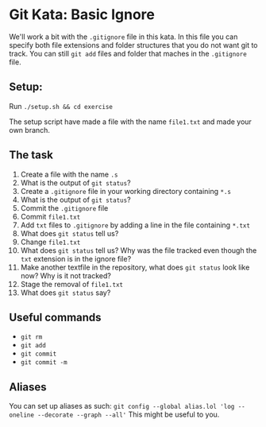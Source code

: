 # Git Kata: Basic Ignore
We'll work a bit with the `.gitignore` file in this kata.
In this file you can specify both file extensions and folder structures that you do not want git to track.
You can still `git add` files and folder that maches in the `.gitignore` file.
 

## Setup:
Run `./setup.sh && cd exercise`

The setup script have made a file with the name `file1.txt` and made your own branch. 

## The task

1. Create a file with the name `.s`
1. What is the output of `git status`?
1. Create a `.gitignore` file in your working directory containing `*.s`
1. What is the output of `git status`?
1. Commit the `.gitignore` file
1. Commit `file1.txt`
1. Add `txt` files to `.gitignore` by adding a line in the file containing `*.txt`
1. What does `git status` tell us?
1. Change `file1.txt`
1. What does `git status` tell us? Why was the file tracked even though the `txt` extension is in the ignore file?
1. Make another textfile in the repository, what does `git status` look like now? Why is it not tracked?
1. Stage the removal of `file1.txt`
1. What does `git status` say?

## Useful commands
- `git rm`
- `git add`
- `git commit`
- `git commit -m`


## Aliases
You can set up aliases as such:
`git config --global alias.lol 'log --oneline --decorate --graph --all'`
This might be useful to you.
